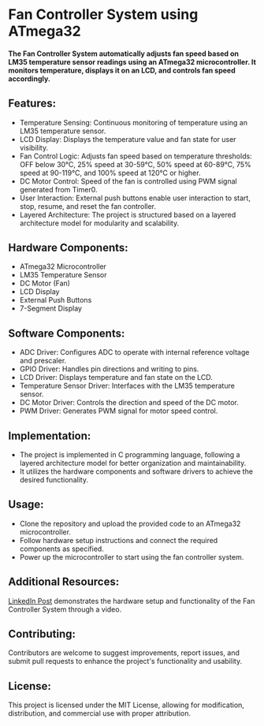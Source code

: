 # Fan Controller System using ATmega32

#### The Fan Controller System automatically adjusts fan speed based on LM35 temperature sensor readings using an ATmega32 microcontroller. It monitors temperature, displays it on an LCD, and controls fan speed accordingly.

## Features:

* Temperature Sensing: Continuous monitoring of temperature using an LM35 temperature sensor.
* LCD Display: Displays the temperature value and fan state for user visibility.
* Fan Control Logic: Adjusts fan speed based on temperature thresholds: OFF below 30°C, 25% speed at 30-59°C, 50% speed at 60-89°C, 75% speed at 90-119°C, and 100% speed at 120°C or higher.
* DC Motor Control: Speed of the fan is controlled using PWM signal generated from Timer0.
* User Interaction: External push buttons enable user interaction to start, stop, resume, and reset the fan controller.
* Layered Architecture: The project is structured based on a layered architecture model for modularity and scalability.

## Hardware Components:

* ATmega32 Microcontroller
* LM35 Temperature Sensor
* DC Motor (Fan)
* LCD Display
* External Push Buttons
* 7-Segment Display

## Software Components:

* ADC Driver: Configures ADC to operate with internal reference voltage and prescaler.
* GPIO Driver: Handles pin directions and writing to pins.
* LCD Driver: Displays temperature and fan state on the LCD.
* Temperature Sensor Driver: Interfaces with the LM35 temperature sensor.
* DC Motor Driver: Controls the direction and speed of the DC motor.
* PWM Driver: Generates PWM signal for motor speed control.

## Implementation:

- The project is implemented in C programming language, following a layered architecture model for better organization and maintainability.
- It utilizes the hardware components and software drivers to achieve the desired functionality.

## Usage:
- Clone the repository and upload the provided code to an ATmega32 microcontroller.
- Follow hardware setup instructions and connect the required components as specified.
- Power up the microcontroller to start using the fan controller system.

## Additional Resources:

[LinkedIn Post](https://www.linkedin.com/posts/omar-sherif-rizk_embeddedsystems-avr-project-activity-7081141229492576256-6wh5?utm_source=share&utm_medium=member_desktop) demonstrates the hardware setup and functionality of the Fan Controller System through a video.

## Contributing:
Contributors are welcome to suggest improvements, report issues, and submit pull requests to enhance the project's functionality and usability.

## License:
This project is licensed under the MIT License, allowing for modification, distribution, and commercial use with proper attribution.
